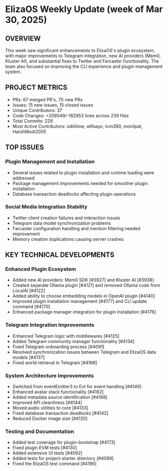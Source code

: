 # ElizaOS Weekly Update (week of Mar 30, 2025)

## OVERVIEW
This week saw significant enhancements to ElizaOS's plugin ecosystem, with major improvements to Telegram integration, new AI providers (Mem0, Kluster AI), and substantial fixes to Twitter and Farcaster functionality. The team also focused on improving the CLI experience and plugin management system.

## PROJECT METRICS
- PRs: 67 merged PR's, 70 new PRs
- Issues: 15 new issues, 15 closed issues
- Unique Contributors: 37
- Code Changes: +209049/-182953 lines across 239 files
- Total Commits: 229
- Most Active Contributors: odilitime, wtfsayo, tcm390, monilpat, HarshModi2005

## TOP ISSUES

### Plugin Management and Installation
- Several issues related to plugin installation and runtime loading were addressed
- Package management improvements needed for smoother plugin installation
- Database transaction deadlocks affecting plugin operations

### Social Media Integration Stability
- Twitter client creation failures and interaction issues
- Telegram data model synchronization problems
- Farcaster configuration handling and mention filtering needed improvement
- Memory creation duplications causing server crashes

## KEY TECHNICAL DEVELOPMENTS

### Enhanced Plugin Ecosystem
- Added new AI providers: Mem0 SDK [#3927] and Kluster AI [#3938]
- Created separate Ollama plugin [#4121] and removed Ollama code from LocalAI [#4122]
- Added ability to choose embedding models in OpenAI plugin [#4140]
- Improved plugin installation management [#4177] and CLI update command [#4170]
- Enhanced package manager integration for plugin installation [#4176]

### Telegram Integration Improvements
- Enhanced Telegram logic with middlewares [#4125]
- Added Telegram community manager functionality [#4134]
- Fixed Telegram onboarding process [#4091]
- Resolved synchronization issues between Telegram and ElizaOS data models [#4137]
- Fixed world retrieval in Telegram [#4166]

### System Architecture Improvements
- Switched from eventEmitter3 to Evt for event handling [#4149]
- Enhanced avatar stack functionality [#4162]
- Added metadata source identification [#4168]
- Improved API cleanliness [#4144]
- Moved audio utilities to core [#4133]
- Fixed database transaction deadlocks [#4142]
- Reduced Docker image size [#4120]

### Testing and Documentation
- Added test coverage for plugin-bootstrap [#4173]
- Fixed plugin EVM tests [#4130]
- Added extensive UI tests [#4092]
- Added tests for project-starter directory [#4089]
- Fixed the ElizaOS test command [#4196]